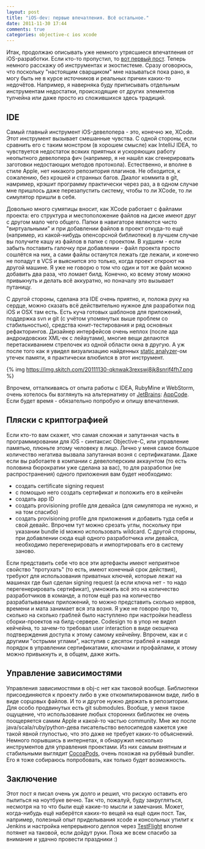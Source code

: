 ```yaml
---
layout: post
title: "iOS-dev: первые впечатления. Всё остальное."
date: 2011-11-30 17:44
comments: true
categories: objective-c ios xcode
---
```


Итак, продолжаю описывать уже немного утрясшиеся впечатления от iOS-разработки. Если кто-то пропустил, то [вот первый пост](http://digal.github.com/blog/2011/11/22/ios-impressions/). Теперь немного расскажу об инструментах и экостистеме. Сразу оговорюсь, что поскольку "настоящим сварщиком" мне называться пока рано, я могу быть не в курсе источников и реальных причин каких-то недочётов. Например, я наверняка буду приписывать отдельным инструментам недостатки, происходящие от других элементов тулчейна или даже просто из сложившихся здесь традиций.

<!--more-->

## IDE

Самый главный инструмент iOS-девелопера - это, конечно же, XCode. Этот инструмент вызывает смешанные чувства. С одной стороны, если сравнить его с таким монстром (в хорошем смысле) как IntelliJ IDEA, то чувствуется недостаток всяких приятных и ускоряющих работу неопытного девелопера фич (например, я не нашёл как сгенерировать заготовки недостающих методов протокола). Естественно, и вполне в стиле Apple, нет никакого репозитория плагинов. Не обходится, к сожалению, без крэшей и странных багов. Диалог коммита в git, намример, крэшит программу практически через раз, а в одном случае мне пришлось даже перезапустить систему, чтобы то ли XCode, то ли симулятор пришли в себя. 

Довольно много сумятицы вносит, как XCode работает с файлами проекта: его структура и местоположение файлов на диске имеют друг с другом мало чего общего. Папки в навигаторе являются чисто "виртуальными" и при добавлении файлов в проект откуда-то ещё (например, из какой-нибудь опенсорсной библиотеки) в лучшем случае вы получите кашу из файлов в папке с проектом. В худшем - если забыть поставить галочку при добавлении - файл проекта просто сошлётся на них, а сами файлы останутся лежать где лежали, и конечно не попадут в VCS и выяснится это только, когда проект откроют на другой машине. Я уже не говорю о том что один и тот же файл можно добавить два раза, что ломает билд. Конечно, ко всему этому можно привыкнуть и делать всё аккуратно, но поначалу это вызывает путаницу.

С другой стороны, сделана эта IDE очень приятно, и, положа руку на сердце, можно сказать всё действительно нужное для разработки под iOS и OSX там есть. Есть куча готовых шаблонов для приложений, поддержка svn и git (с учётом упомянутых выше проблем со стабильностью), средства юнит-тестирования и ряд основных рефакторингов. Дизайнер интерфейсов очень неплох (после ада андроидовских XML-ек с лейаутами), многие вещи делаются перетаскиванием стрелочек из одной области окна в другую. А уж после того как я увидел визуализацию найденных [static analyzer](http://clang-analyzer.llvm.org/)-ом утечек памяти, я практически влюбился в этот инструмент. 

{% img https://img.skitch.com/20111130-qknwak3rexswj8jk8snrjf4fh7.png %}

Впрочем, отталкиваясь от опыта работы с IDEA, RubyMine и WebStorm, очень хотелось бы взглянуть на альтернативу от [JetBrains](http://www.jetbrains.com/): [AppCode](http://www.jetbrains.com/objc/). Если будет время - обязательно попробую и опишу впечатления.

## Пляски с криптографией

Если кто-то вам скажет, что самая сложная и запутанная часть в программировании для iOS - синтаксис Objective-C, или управление памятью, плюньте этому человеку в лицо. Лично у меня самое большое количество негатива вызвала запутанная возня с сертификатами. Даже если вы работаете в компании с девелоперским аккаунтом (то есть половина бюрократии уже сделана за вас), то для разработки (не распространения) одного приложения вам будет необходимо:

- создать certificate signing request
- с помощью него создать сертификат и положить его в кейчейн
- создать app ID
- создать provisioning profile для девайса (для симулятора не нужно, и на том спасибо)
- создать provisioning profile для приложения и добавить туда себя и свой девайс. Впрочем тут можно срезать углы, поскольку при указании bundle id можно использовать wildcard. С другой стороны, при добавлении сюда ещё одного разработчика или девайса, необходимо перегенерировать и импортировать его в систему заново.

Если представить себе что все эти артефакты имеют неприятное свойство "протухать" (то есть, имеют конечный срок действия), требуют для использования приватных ключей, которые лежат на машинах где был сделан signing request (а если ключа нет - то надо перегенерировать сертификат), умножить всё это на количество разработчиков в команде, а потом ещё раз на количество разрабатываемых приложений, то можно представить сколько нервов, времени и мата занимает вся эта возня. Я уже не говорю про то, сколько на сколько граблей было наступлено при настройки headless сборки-проектов на билд-сервере. Codesign то в упор не видел кейчейна, то зачем-то требовал user interaction в виде окошечка подтверждения доступа к этому самому кейчейну. Впрочем, как и с другими "острыми углами", наступив с десяток граблей и наведя порядок в управлении сертификатами, ключами и профайлами, к этому можно привыкнуть и, в общем, даже жить.

## Управление зависимостями

Управления зависимостями в obj-c нет как таковой вообще. Библиотеки присоединяются к проекту либо в уже откомпилированном виде, либо в виде сорцовых файлов. И то и другое нужно держать в репозитории. Для особо продвинутых есть git submodules. Вообще, у меня такое ощущение, что использование любых сторонних библиотек не очень поощеряется самим Apple и какой-то частью community. Мне же после java/scala/ruby/python-дева писательство велосипедов кажется уже такой явной глупостью, что это даже не требует каких-то объяснений. Немного порывшись в интернетах, я обнаружил несколько инструментов для управления проектами. Из них самым внятным и стабильными выглядит [CocoaPods](https://github.com/CocoaPods/CocoaPods), очень похожая на рубёвый bundler. Его я тоже собираюсь попробовать, как только будет возможность.

## Заключение

Этот пост я писал очень уж долго и решил, что рискую оставить его пылиться на ноутбуке вечно. Так что, пожалуй, буду закругляться, несмотря на то что были ещё какие-то мысли и замечания. Может, когда-нибудь ещё наберётся каких-то вещей на ещё один пост. Так, например, полезный опыт приделывания xcode и консольных утилит к Jenkins и настройка непрерывного деплоя через [TestFlight](testflightapp.com) вполне потянет на таковой, если дойдут руки. Пока же всем спасибо за внимание и удачно провести праздники :)